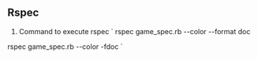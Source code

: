 ## Rspec

1. Command to execute rspec
`
rspec game_spec.rb --color --format doc

rspec game_spec.rb --color -fdoc
`
